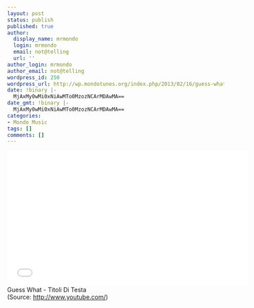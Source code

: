 ```yaml
---
layout: post
status: publish
published: true
author:
  display_name: mrmondo
  login: mrmondo
  email: not@telling
  url: ''
author_login: mrmondo
author_email: not@telling
wordpress_id: 250
wordpress_url: http://wp.mondotunes.org/index.php/2013/02/16/guess-what-titoli-di-testa/
date: !binary |-
  MjAxMy0wMi0xNiAwMTo0MzozNCArMDAwMA==
date_gmt: !binary |-
  MjAxMy0wMi0xNiAwMTo0MzozNCArMDAwMA==
categories:
- Mondo Music
tags: []
comments: []
---
```

<iframe width="560" height="315" src="//www.youtube.com/embed/XQlNIPa-JfY" frameborder="0"> </iframe>
Guess What - Titoli Di Testa
<div class="attribution">(<span>Source:</span> <a href="http://www.youtube.com/">http://www.youtube.com/</a>)</div>
